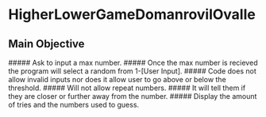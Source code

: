 # HigherLowerGameDomanrovilOvalle
## Main Objective
<section> 
<p> 
##### Ask to input a max number. 
##### Once the max number is recieved the program will select a random from 1-[User Input]. 
##### Code does not allow invalid inputs nor does it allow user to go above or below the threshold.
##### Will not allow repeat numbers.
##### It will tell them if they are closer or further away from the number.
##### Display the amount of tries and the numbers used to guess.
<p> </section>
